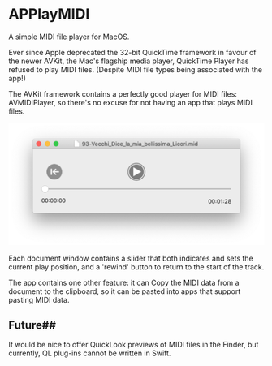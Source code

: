# APPlayMIDI
A simple MIDI file player for MacOS.

Ever since Apple deprecated the 32-bit QuickTime framework in favour of the newer AVKit, the Mac's flagship media player, QuickTime Player has refused to play MIDI files. (Despite MIDI file types being associated with the app!)

The AVKit framework contains a perfectly good player for MIDI files: AVMIDIPlayer, so there's no excuse for not having an app that plays MIDI files. 

![alt text](img/window.png)

Each document window contains a slider that both indicates and sets the current play position, and a 'rewind' button to return to the start of the track.

The app contains one other feature: it can Copy the MIDI data from a document to the clipboard, so it can be pasted into apps that support pasting MIDI data.

## Future##  
It would be nice to offer QuickLook previews of MIDI files in the Finder, but currently, QL plug-ins cannot be written in Swift.
